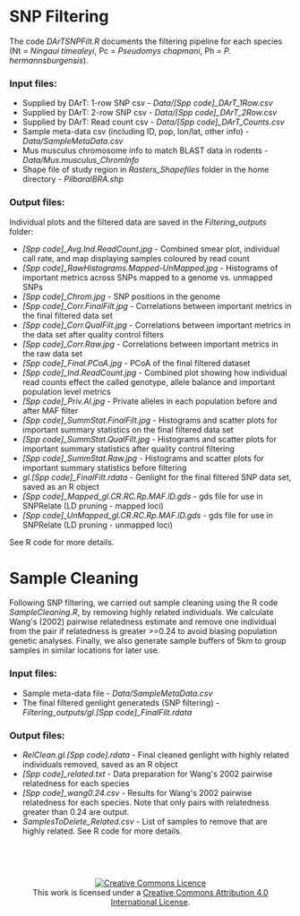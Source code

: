 # SNP Filtering

The code *DArTSNPFilt.R* documents the filtering pipeline for each species (Nt = *Ningaui timealeyi*, Pc = *Pseudomys chapmani*, Ph = *P. hermannsburgensis*). 

### Input files:  
* Supplied by DArT: 1-row SNP csv - *Data/[Spp code]_DArT_1Row.csv*
* Supplied by DArT: 2-row SNP csv - *Data/[Spp code]_DArT_2Row.csv* 
* Supplied by DArT: Read count csv - *Data/[Spp code]_DArT_Counts.csv* 
* Sample meta-data csv (including ID, pop, lon/lat, other info) - *Data/SampleMetaData.csv*
* Mus musculus chromosome info to match BLAST data in rodents - *Data/Mus.musculus_ChromInfo*  
* Shape file of study region in *Rasters_Shapefiles* folder in the home directory - *PilbaraIBRA.shp* 

### Output files:  
Individual plots and the filtered data are saved in the *Filtering_outputs* folder:
- *[Spp code]_Avg.Ind.ReadCount.jpg* - Combined smear plot, individual call rate, and map displaying samples coloured by read count
- *[Spp code]_RawHistograms.Mapped-UnMapped.jpg* - Histograms of important metrics across SNPs mapped to a genome vs. unmapped SNPs
- *[Spp code]_Chrom.jpg* - SNP positions in the genome
- *[Spp code]_Corr.FinalFilt.jpg* - Correlations between important metrics in the final filtered data set
- *[Spp code]_Corr.QualFilt.jpg* - Correlations between important metrics in the data set after quality control filters
- *[Spp code]_Corr.Raw.jpg* - Correlations between important metrics in the raw data set
- *[Spp code]_Final.PCoA.jpg* - PCoA of the final filtered dataset
- *[Spp code]_Ind.ReadCount.jpg* - Combined plot showing how individual read counts effect the called genotype, allele balance and important population level metrics
- *[Spp code]_Priv.Al.jpg* - Private alleles in each population before and after MAF filter
- *[Spp code]_SummStat.FinalFilt.jpg* - Histograms and scatter plots for important summary statistics on the final filtered data set
- *[Spp code]_SummStat.QualFilt.jpg* - Histograms and scatter plots for important summary statistics after quality control filtering
- *[Spp code]_SummStat.Raw.jpg* - Histograms and scatter plots for important summary statistics before filtering
- *gl.[Spp code]_FinalFilt.rdata* - Genlight for the final filtered SNP data set, saved as an R object
- *[Spp code]_Mapped_gl.CR.RC.Rp.MAF.lD.gds* - gds file for use in SNPRelate (LD pruning - mapped loci)
- *[Spp code]_UnMapped_gl.CR.RC.Rp.MAF.lD.gds* - gds file for use in SNPRelate (LD pruning - unmapped loci)

See R code for more details.


# Sample Cleaning

Following SNP filtering, we carried out sample cleaning using the R code *SampleCleaning.R*, by removing highly related individuals. We calculate Wang's (2002) pairwise relatedness estimate and remove one individual from the pair if relatedness is greater >=0.24 to avoid biasing population genetic analyses. Finally, we also generate sample buffers of 5km to group samples in similar locations for later use.

### Input files:
* Sample meta-data file - *Data/SampleMetaData.csv*
* The final filtered genlight generateds (SNP filtering) - *Filtering_outputs/gl.[Spp code]_FinalFilt.rdata*

### Output files:
* *RelClean.gl.[Spp code].rdata* - Final cleaned genlight with highly related individuals removed, saved as an R object
* *[Spp code]_related.txt* - Data preparation for Wang's 2002 pairwise relatedness for each species
* *[Spp code]_wang0.24.csv* - Results for Wang's 2002 pairwise relatedness for each species. Note that only pairs with relatedness greater than 0.24 are output.
* *SamplesToDelete_Related.csv* - List of samples to remove that are highly related.
See R code for more details.


&nbsp;

&nbsp;
<div align="center">
<a rel="license" href="http://creativecommons.org/licenses/by/4.0/"><img alt="Creative Commons Licence" style="border-width:0" src="https://i.creativecommons.org/l/by/4.0/88x31.png" /></a><br />This work is licensed under a <a rel="license" href="http://creativecommons.org/licenses/by/4.0/">Creative Commons Attribution 4.0 International License</a>.
</div>
